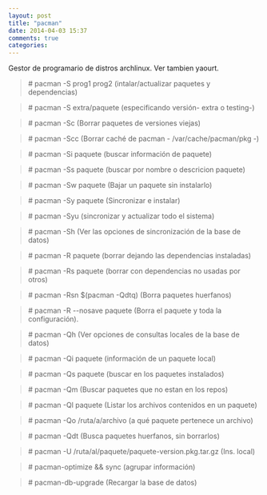 ```yaml
---
layout: post
title: "pacman"
date: 2014-04-03 15:37
comments: true
categories: 
---
```

Gestor de programario de distros archlinux. Ver tambien yaourt.

>\# pacman -S prog1 prog2 (intalar/actualizar paquetes y dependencias)

>\# pacman -S extra/paquete (especificando versión- extra o testing-)

>\# pacman -Sc (Borrar paquetes de versiones viejas)

>\# pacman -Scc (Borrar caché de pacman - /var/cache/pacman/pkg -) 

>\# pacman -Si paquete (buscar información de paquete)

>\# pacman -Ss paquete (buscar por nombre o descricion paquete)

>\# pacman -Sw paquete (Bajar un paquete sin instalarlo)

>\# pacman -Sy paquete  (Sincronizar e instalar)

>\# pacman -Syu (sincronizar y actualizar todo el sistema)

>\# pacman -Sh (Ver las opciones de sincronización de la base de datos)

>\# pacman -R paquete (borrar dejando las dependencias instaladas)	

>\# pacman -Rs paquete  (borrar con dependencias no usadas por otros)

>\# pacman -Rsn $(pacman -Qdtq) (Borra paquetes huerfanos)

>\# pacman -R --nosave paquete (Borra el paquete y toda la configuración).

>\# pacman -Qh (Ver opciones de consultas locales de la base de datos)

>\# pacman -Qi paquete (información de un paquete local)

>\# pacman -Qs paquete (buscar en los paquetes instalados)

>\# pacman -Qm (Buscar paquetes que no estan en los repos)

>\# pacman -Ql paquete (Listar los archivos contenidos en un paquete) 

>\# pacman -Qo /ruta/a/archivo (a qué paquete pertenece un archivo)

>\# pacman -Qdt (Busca paquetes huerfanos, sin borrarlos)

>\# pacman -U /ruta/al/paquete/paquete-version.pkg.tar.gz (Ins. local)

>\# pacman-optimize && sync (agrupar información)

>\# pacman-db-upgrade (Recargar la base de datos)

